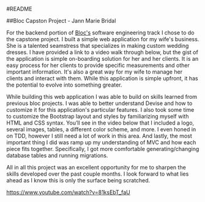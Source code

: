 #README

##Bloc Capston Project - Jann Marie Bridal

For the backend portion of [Bloc's](https://www.bloc.io/software-developer-track) software engineering track I chose to do the capstone project. I built a simple web application for my wife's business. She is a talented seamstress that specializes in making custom wedding dresses. I have provided a link to a video walk through below, but the gist of the application is simple on-boarding solution for her and her clients. It is an easy process for her clients to provide specific measurements and other important information. It's also a great way for my wife to manage her clients and interact with them. While this application is simple upfront, it has the potential to evolve into something greater.

While building this web application I was able to build on skills learned from previous bloc projects. I was able to better understand Devise and how to customize it for this application's particular features. I also took some time to customize the Bootstrap layout and styles by familiarizing myself with HTML and CSS syntax. You’ll see in the video below that I included a logo, several images, tables, a different color scheme, and more. I even honed in on TDD, however I still need a lot of work in this area. And lastly, the most important thing I did was ramp up my understanding of MVC and how each piece fits together. Specifically, I got more comfortable generating/changing database tables and running migrations.

All in all this project was an excellent opportunity for me to sharpen the skills developed over the past couple months. I look forward to what lies ahead as I know this is only the surface being scratched.

https://www.youtube.com/watch?v=81ksEbT_faU
